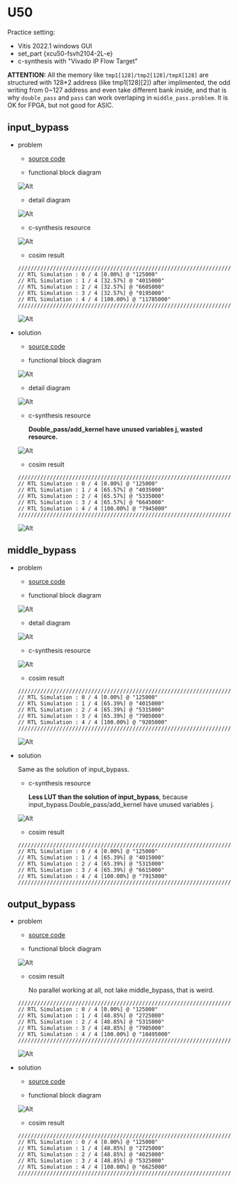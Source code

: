 # U50

Practice setting:

* Vitis 2022.1 windows GUI
* set_part {xcu50-fsvh2104-2L-e}
* c-synthesis with "Vivado IP Flow Target"

**ATTENTION:** All the memory like ```tmp1[128]/tmp2[128]/tmpX[128]``` are structured with 128*2 address (like tmp1[128][2]) after implimented, the odd writing from 0~127 address and even take different bank inside, and that is why ```double_pass``` and ```pass``` can work overlaping in ```middle_pass.problem```. It is OK for FPGA, but not good for ASIC.

## input_bypass

* problem

  * [source code](https://github.com/Xilinx/Vitis-HLS-Introductory-Examples/blob/master/Dataflow/Bypassing/input_bypass/dut.cpp)

  * functional block diagram

  ![Alt](pics/input_bypass.prob.func.jpg)

  * detail diagram

  ![Alt](pics/input_bypass.prob.detail.jpg)

  * c-synthesis resource

  ![Alt](pics/input_bypass.prob.resource.jpg)

  * cosim result

  ```log
  ////////////////////////////////////////////////////////////////////////////////////
  // RTL Simulation : 0 / 4 [0.00%] @ "125000"
  // RTL Simulation : 1 / 4 [32.57%] @ "4015000"
  // RTL Simulation : 2 / 4 [32.57%] @ "6605000"
  // RTL Simulation : 3 / 4 [32.57%] @ "9195000"
  // RTL Simulation : 4 / 4 [100.00%] @ "11785000"
  ////////////////////////////////////////////////////////////////////////////////////
  ```

  ![Alt](pics/input_bypass.prob.timing.jpg)

* solution

  * [source code](https://github.com/Xilinx/Vitis-HLS-Introductory-Examples/blob/master/Dataflow/Bypassing/input_bypass/dut_sol.cpp)

  * functional block diagram

  ![Alt](pics/input_bypass.sol.func.jpg)

  * detail diagram

  ![Alt](pics/input_bypass.sol.detail.jpg)

  * c-synthesis resource

    **Double_pass/add_kernel have unused variables j, wasted resource.**

  ![Alt](pics/input_bypass.sol.resource.jpg)

  * cosim result

  ```log
  ////////////////////////////////////////////////////////////////////////////////////
  // RTL Simulation : 0 / 4 [0.00%] @ "125000"
  // RTL Simulation : 1 / 4 [65.57%] @ "4035000"
  // RTL Simulation : 2 / 4 [65.57%] @ "5335000"
  // RTL Simulation : 3 / 4 [65.57%] @ "6645000"
  // RTL Simulation : 4 / 4 [100.00%] @ "7945000"
  ////////////////////////////////////////////////////////////////////////////////////
  ```

  ![Alt](pics/input_bypass.sol.timing.jpg)

## middle_bypass

* problem

  * [source code](https://github.com/Xilinx/Vitis-HLS-Introductory-Examples/blob/master/Dataflow/Bypassing/middle_bypass/dut.cpp)

  * functional block diagram

  ![Alt](pics/middle_bypass.prob.func.jpg)

  * detail diagram

  ![Alt](pics/middle_bypass.prob.detail.jpg)

  * c-synthesis resource

  ![Alt](pics/middle_bypass.prob.resource.jpg)

  * cosim result

  ```log
  ////////////////////////////////////////////////////////////////////////////////////
  // RTL Simulation : 0 / 4 [0.00%] @ "125000"
  // RTL Simulation : 1 / 4 [65.39%] @ "4015000"
  // RTL Simulation : 2 / 4 [65.39%] @ "5315000"
  // RTL Simulation : 3 / 4 [65.39%] @ "7905000"
  // RTL Simulation : 4 / 4 [100.00%] @ "9205000"
  ////////////////////////////////////////////////////////////////////////////////////
  ```

  ![Alt](pics/middle_bypass.prob.timing.jpg)

* solution

  Same as the solution of input_bypass.

  * c-synthesis resource

    **Less LUT than the solution of input_bypass**, because input_bypass.Double_pass/add_kernel have unused variables j.

  ![Alt](pics/middle_bypass.sol.resource.jpg)

  * cosim result

  ```log
  ////////////////////////////////////////////////////////////////////////////////////
  // RTL Simulation : 0 / 4 [0.00%] @ "125000"
  // RTL Simulation : 1 / 4 [65.39%] @ "4015000"
  // RTL Simulation : 2 / 4 [65.39%] @ "5315000"
  // RTL Simulation : 3 / 4 [65.39%] @ "6615000"
  // RTL Simulation : 4 / 4 [100.00%] @ "7915000"
  ////////////////////////////////////////////////////////////////////////////////////
  ```

## output_bypass

* problem

  * [source code](https://github.com/Xilinx/Vitis-HLS-Introductory-Examples/blob/master/Dataflow/Bypassing/output_bypass/dut.cpp)

  * functional block diagram

  ![Alt](pics/output_bypass.prob.func.jpg)

  * cosim result

    No parallel working at all, not lake middle_bypass, that is weird.

  ```log
  ////////////////////////////////////////////////////////////////////////////////////
  // RTL Simulation : 0 / 4 [0.00%] @ "125000"
  // RTL Simulation : 1 / 4 [48.85%] @ "2725000"
  // RTL Simulation : 2 / 4 [48.85%] @ "5315000"
  // RTL Simulation : 3 / 4 [48.85%] @ "7905000"
  // RTL Simulation : 4 / 4 [100.00%] @ "10495000"
  ////////////////////////////////////////////////////////////////////////////////////
  ```

  ![Alt](pics/output_bypass.prob.timing.jpg)

* solution

  * [source code](https://github.com/Xilinx/Vitis-HLS-Introductory-Examples/blob/master/Dataflow/Bypassing/output_bypass/dut_sol.cpp)

  * functional block diagram

  ![Alt](pics/output_bypass.sol.func.jpg)

  * cosim result

  ```log
  ////////////////////////////////////////////////////////////////////////////////////
  // RTL Simulation : 0 / 4 [0.00%] @ "125000"
  // RTL Simulation : 1 / 4 [48.85%] @ "2725000"
  // RTL Simulation : 2 / 4 [48.85%] @ "4025000"
  // RTL Simulation : 3 / 4 [48.85%] @ "5325000"
  // RTL Simulation : 4 / 4 [100.00%] @ "6625000"
  ////////////////////////////////////////////////////////////////////////////////////
  ```
